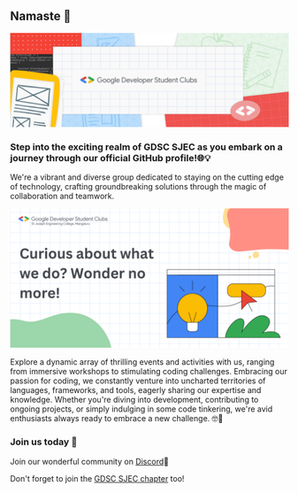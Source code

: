 ## Namaste 🙏
                            
<p align="center">
  <img src="./assets/image1.png" />
</p>


                         
### Step into the exciting realm of GDSC SJEC as you embark on a journey through our official GitHub profile!🌐💡
We're a vibrant and diverse group dedicated to staying on the cutting edge of technology, crafting groundbreaking solutions through the magic of collaboration and teamwork.

<p align="center">
  <img src="./assets/image2.svg" />
</p>


Explore a dynamic array of thrilling events and activities with us, ranging from immersive workshops to stimulating coding challenges. Embracing our passion for coding, we constantly venture into uncharted territories of languages, frameworks, and tools, eagerly sharing our expertise and knowledge. Whether you're diving into development, contributing to ongoing projects, or simply indulging in some code tinkering, we're avid enthusiasts always ready to embrace a new challenge. 🤓🚀

### Join us today 🤝
Join our wonderful community on [Discord](https://discord.gg/CjAkE6Y3Nb)🤗 

Don't forget to join the [GDSC SJEC chapter](https://gdsc.community.dev/st-joseph-engineering-college-mangaluru/) too!

